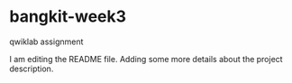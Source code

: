 # bangkit-week3
qwiklab assignment

I am editing the README file. Adding some more details about the project description.
